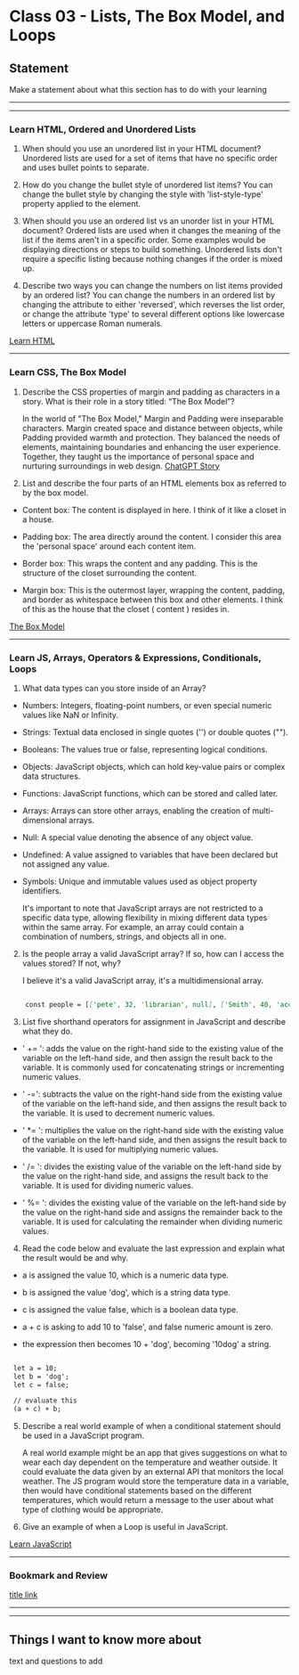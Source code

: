 # Class 03 - Lists, The Box Model, and Loops

## Statement

Make a statement about what this section has to do with your learning

---
---

### Learn HTML, Ordered and Unordered Lists

1. When should you use an unordered list in your HTML document?
    Unordered lists are used for a set of items that have no specific order and uses bullet points to separate.

2. How do you change the bullet style of unordered list items?
    You can change the bullet style by changing the style with 'list-style-type' property applied to the element.

3. When should you use an ordered list vs an unorder list in your HTML document?
    Ordered lists are used when it changes the meaning of the list if the items aren't in a specific order. Some examples would be displaying directions or steps to build something. Unordered lists don't require a specific listing because nothing changes if the order is mixed up.

4. Describe two ways you can change the numbers on list items provided by an ordered list?
    You can change the numbers in an ordered list by changing the attribute to either 'reversed', which reverses the list order, or change the attribute 'type' to several different options like lowercase letters or uppercase Roman numerals.

[Learn HTML](https://developer.mozilla.org/en-US/docs/Web/HTML)

---

### Learn CSS, The Box Model

1. Describe the CSS properties of margin and padding as characters in a story. What is their role in a story titled: “The Box Model”?

    In the world of "The Box Model," Margin and Padding were inseparable characters. Margin created space and distance between objects, while Padding provided warmth and protection. They balanced the needs of elements, maintaining boundaries and enhancing the user experience. Together, they taught us the importance of personal space and nurturing surroundings in web design. [ChatGPT Story](https://chat.openai.com/share/c2837386-8962-4d3b-9da1-ae788c1a61e4)

2. List and describe the four parts of an HTML elements box as referred to by the box model.

- Content box: The content is displayed in here. I think of it like a closet in a house.

- Padding box: The area directly around the content. I consider this area the 'personal space' around each content item.

- Border box: This wraps the content and any padding. This is the structure of the closet surrounding the content.
  
- Margin box: This is the outermost layer, wrapping the content, padding, and border as whitespace between this box and other elements. I think of this as the house that the closet ( content ) resides in.

[The Box Model](https://developer.mozilla.org/en-US/docs/Learn/CSS/Building_blocks/The_box_model)

---

### Learn JS, Arrays, Operators & Expressions, Conditionals, Loops

1. What data types can you store inside of an Array?

- Numbers: Integers, floating-point numbers, or even special numeric values like NaN or Infinity.
- Strings: Textual data enclosed in single quotes ('') or double quotes ("").
- Booleans: The values true or false, representing logical conditions.
- Objects: JavaScript objects, which can hold key-value pairs or complex data structures.
- Functions: JavaScript functions, which can be stored and called later.
- Arrays: Arrays can store other arrays, enabling the creation of multi-dimensional arrays.
- Null: A special value denoting the absence of any object value.
- Undefined: A value assigned to variables that have been declared but not assigned any value.
- Symbols: Unique and immutable values used as object property identifiers.

  It's important to note that JavaScript arrays are not restricted to a specific data type, allowing flexibility in mixing different data types within the same array. For example, an array could contain a combination of numbers, strings, and objects all in one.

2. Is the people array a valid JavaScript array? If so, how can I access the values stored? If not, why?

    I believe it's a valid JavaScript array, it's a multidimensional array.

``` md

    const people = [['pete', 32, 'librarian', null], ['Smith', 40, 'accountant', 'fishing:hiking:rock_climbing'], ['bill', null, 'artist', null]];

 ```

3. List five shorthand operators for assignment in JavaScript and describe what they do.

- ' += ': adds the value on the right-hand side to the existing value of the variable on the left-hand side, and then assign the result back to the variable. It is commonly used for concatenating strings or incrementing numeric values.

- ' -=': subtracts the value on the right-hand side from the existing value of the variable on the left-hand side, and then assigns the result back to the variable. It is used to decrement numeric values.

- ' *= ': multiplies the value on the right-hand side with the existing value of the variable on the left-hand side, and then assigns the result back to the variable. It is used for multiplying numeric values.

- ' /= ': divides the existing value of the variable on the left-hand side by the value on the right-hand side, and assigns the result back to the variable. It is used for dividing numeric values.

- ' %= ': divides the existing value of the variable on the left-hand side by the value on the right-hand side and assigns the remainder back to the variable. It is used for calculating the remainder when dividing numeric values.

4. Read the code below and evaluate the last expression and explain what the result would be and why.

- a is assigned the value 10, which is a numeric data type.
- b is assigned the value 'dog', which is a string data type.
- c is assigned the value false, which is a boolean data type.

- a + c is asking to add 10 to 'false', and false numeric amount is zero.
- the expression then becomes 10 + 'dog', becoming '10dog' a string.

```md

 let a = 10;
 let b = 'dog';
 let c = false;

 // evaluate this
 (a + c) + b;

 ```

5. Describe a real world example of when a conditional statement should be used in a JavaScript program.

    A real world example might be an app that gives suggestions on what to wear each day dependent on the temperature and weather outside. It could evaluate the data given by an external API that monitors the local weather. The JS program would store the temperature data in a variable, then would have conditional statements based on the different temperatures, which would return a message to the user about what type of clothing would be appropriate.

6. Give an example of when a Loop is useful in JavaScript.


[Learn JavaScript](https://developer.mozilla.org/en-US/docs/Learn/JavaScript)


---

### Bookmark and Review

[title link](link)

---
---

## Things I want to know more about

text and questions to add
